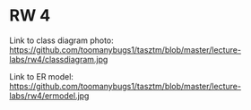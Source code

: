 # RW 4

Link to class diagram photo: https://github.com/toomanybugs1/tasztm/blob/master/lecture-labs/rw4/classdiagram.jpg

Link to ER model: https://github.com/toomanybugs1/tasztm/blob/master/lecture-labs/rw4/ermodel.jpg
